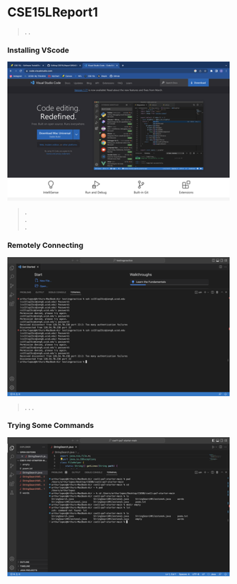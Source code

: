# CSE15LReport1
>. 
>. 

### Installing VScode
![Image](VScodeDownloadImage.png)

>.      
>.  
>. 

### Remotely Connecting
![Image](VScodeImage.png)

>. 
>. 
>. 

### Trying Some Commands
![Image](VScodeTermiinal.png)

